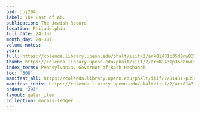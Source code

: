```yaml
---
pid: obj294
label: The Fast of Ab.
publication: The Jewish Record
location: Philadelphia
full_date: 24-Jul
month_day: 24-Jul
volume-notes:
year:
full: https://colenda.library.upenn.edu/phalt/iiif/2/ark81431p35d8nw83%2FSHA256E-s7325694--e2192589af80b274e2e05333e52e78d8fba83cd4442fe08cd5c2e5b18f763b54.jpeg/full/3500,/0/default.jpg
thumb: https://colenda.library.upenn.edu/phalt/iiif/2/ark81431p35d8nw83%2FSHA256E-s7325694--e2192589af80b274e2e05333e52e78d8fba83cd4442fe08cd5c2e5b18f763b54.jpeg/full/!200,200/0/default.jpg
index_terms: Pennsylvania, Governor of|Rosh Hashanah
toc: '308'
manifest_all: https://colenda.library.upenn.edu/phalt/iiif/2/81431-p35d8nw83/manifest
manifest_indiv: https://colenda.library.upenn.edu/phalt/iiif/2/ark81431p35d8nw83%2FSHA256E-s7325694--e2192589af80b274e2e05333e52e78d8fba83cd4442fe08cd5c2e5b18f763b54.jpeg
order: '293'
layout: qatar_item
collection: morais-ledger
---
```

